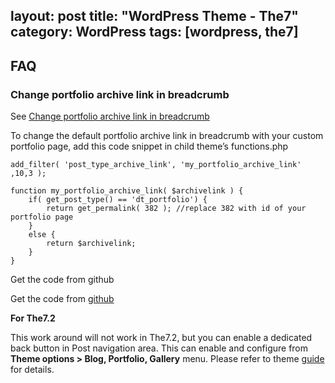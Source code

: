 layout: post
title: "WordPress Theme - The7"
category: WordPress
tags: [wordpress, the7]
---

## FAQ

### Change portfolio archive link in breadcrumb

See [Change portfolio archive link in breadcrumb](http://support.dream-theme.com/knowledgebase/change-portfolio-archive-link-in-breadcrumb/)

To change the default portfolio archive link in breadcrumb with your custom portfolio page, add this code snippet in child theme’s functions.php

```
add_filter( 'post_type_archive_link', 'my_portfolio_archive_link' ,10,3 );

function my_portfolio_archive_link( $archivelink ) {
    if( get_post_type() == 'dt_portfolio') {
        return get_permalink( 382 ); //replace 382 with id of your portfolio page
    }
    else {
        return $archivelink;
    }
}
```

Get the code from github

Get the code from [github](https://gist.github.com/thecodepoetry/69c2133b4ee671edea1f)

**For The7.2**

This work around will not work in The7.2, but you can enable a dedicated back button in Post navigation area. This can enable and configure from **Theme options > Blog, Portfolio, Gallery** menu. Please refer to theme [guide ](http://guide.dream-theme.com/the7-2/user-guide/theme-options/blog-portfolio/)for details.


